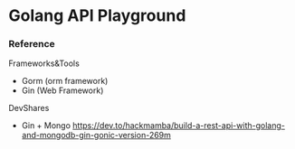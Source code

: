 # Golang API Playground

### Reference

Frameworks&Tools
- Gorm (orm framework)
- Gin (Web Framework)

DevShares
- Gin + Mongo
    https://dev.to/hackmamba/build-a-rest-api-with-golang-and-mongodb-gin-gonic-version-269m